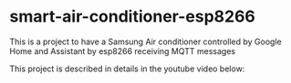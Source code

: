 # smart-air-conditioner-esp8266
This is a project to have a Samsung Air conditioner controlled by Google Home and Assistant by esp8266 receiving MQTT messages

This project is described in details in the youtube video below:
